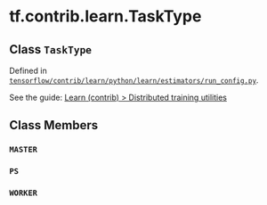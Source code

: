 <div itemscope itemtype="http://developers.google.com/ReferenceObject">
<meta itemprop="name" content="tf.contrib.learn.TaskType" />
<meta itemprop="property" content="MASTER"/>
<meta itemprop="property" content="PS"/>
<meta itemprop="property" content="WORKER"/>
</div>

# tf.contrib.learn.TaskType

## Class `TaskType`





Defined in [`tensorflow/contrib/learn/python/learn/estimators/run_config.py`](https://www.tensorflow.org/code/tensorflow/contrib/learn/python/learn/estimators/run_config.py).

See the guide: [Learn (contrib) > Distributed training utilities](../../../../../api_guides/python/contrib.learn.md#Distributed_training_utilities)



## Class Members

<h3 id="MASTER"><code>MASTER</code></h3>

<h3 id="PS"><code>PS</code></h3>

<h3 id="WORKER"><code>WORKER</code></h3>

